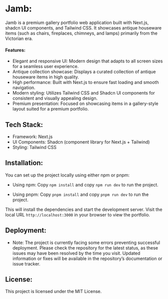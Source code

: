 
# Jamb:

Jamb is a premium gallery portfolio web application built with Next.js, shadcn UI components, and Tailwind CSS. It showcases antique houseware items (such as chairs, fireplaces, chimneys, and lamps) primarily from the Victorian era.

#### Features:

- Elegant and responsive UI: Modern design that adapts to all screen sizes for a seamless user experience.
- Antique collection showcase: Displays a curated collection of antique houseware items in high quality.
- High performance: Built with Next.js to ensure fast loading and smooth navigation.
- Modern styling: Utilizes Tailwind CSS and Shadcn UI components for consistent and visually appealing design.
- Premium presentation: Focused on showcasing items in a gallery-style layout suited for a premium portfolio.

## Tech Stack:

- Framework: Next.js
- UI Components: Shadcn (component library for Next.js + Tailwind)
- Styling: Tailwind CSS

## Installation:

You can set up the project locally using either npm or pnpm:

- Using npm: Copy `npm install` and copy  `npm run dev` to run the project.

- Using pnpm: Copy `pnpm install` and copy `pnpm run dev` to run the project.

This will install the dependencies and start the development server. Visit the local URL `http://localhost:3000` in your browser to view the portfolio.

## Deployment:

- Note: The project is currently facing some errors preventing successful deployment. Please check the repository for the latest status, as these issues may have been resolved by the time you visit. Updated information or fixes will be available in the repository’s documentation or issue tracker.

## License: 

This project is licensed under the MIT License.
